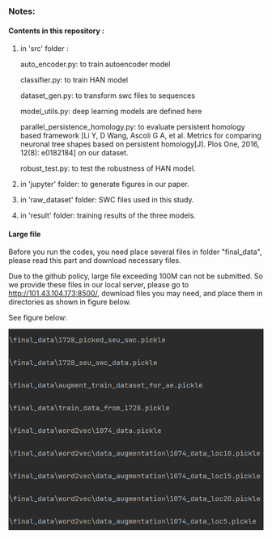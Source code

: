 ### Notes:

#### Contents in this repository : 

1. in 'src' folder :

   auto_encoder.py: to train autoencoder model

   classifier.py: to train HAN model

   dataset_gen.py: to transform swc files to sequences

   model_utils.py: deep learning models are defined here

   parallel_persistence_homology.py: to evaluate persistent homology based framework [Li Y, D Wang, Ascoli G A, et al. Metrics for comparing neuronal tree shapes based on persistent homology[J]. Plos One, 2016, 12(8): e0182184] on our dataset.

   robust_test.py: to test the robustness of HAN model.
   
2.  in 'jupyter' folder: to generate figures in our paper.

3.  in 'raw_dataset' folder: SWC files used in this study.

4.  in 'result' folder: training results of the three models.



#### Large file
Before you run the codes, you need place several files in folder "final_data", please read this part and download necessary files.

Due to the github policy, large file exceeding 100M can not be submitted. So we provide these files in our local server, please go to http://101.43.104.173:8500/, download files you may need, and place them in directories as shown in figure below.

See figure below:

![image-20210810222026981](./readme.assets/image-20210810222026981.png)
